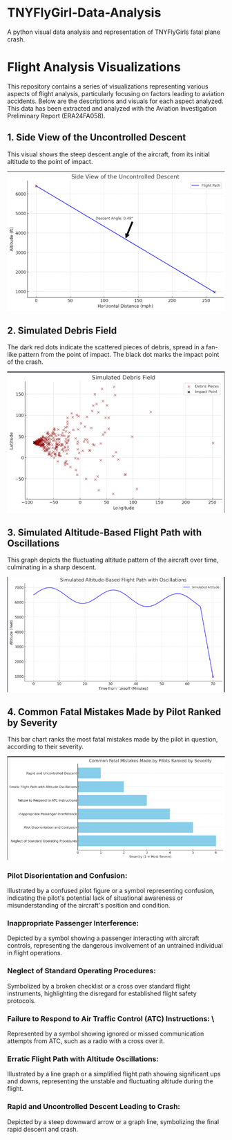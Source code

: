 # TNYFlyGirl-Data-Analysis
A python visual data analysis and representation of TNYFlyGirls fatal plane crash.
# Flight Analysis Visualizations

This repository contains a series of visualizations representing various aspects of flight analysis, particularly focusing on factors leading to aviation accidents. Below are the descriptions and visuals for each aspect analyzed. This data has been extracted and analyzed with the Aviation Investigation Preliminary Report (ERA24FA058).

## 1. Side View of the Uncontrolled Descent
This visual shows the steep descent angle of the aircraft, from its initial altitude to the point of impact.

![Uncontrolled Descent](descent-.png)

## 2. Simulated Debris Field
The dark red dots indicate the scattered pieces of debris, spread in a fan-like pattern from the point of impact. The black dot marks the impact point of the crash.

![Debris Field](debris_field_image.png)

## 3. Simulated Altitude-Based Flight Path with Oscillations
This graph depicts the fluctuating altitude pattern of the aircraft over time, culminating in a sharp descent.

![Altitude Path](flight-path.png)

## 4. Common Fatal Mistakes Made by Pilot Ranked by Severity
This bar chart ranks the most fatal mistakes made by the pilot in question, according to their severity.

![Fatal Mistakes](failure-observations.png)

### Pilot Disorientation and Confusion: 
Illustrated by a confused pilot figure or a symbol representing confusion, indicating the pilot's potential lack of situational awareness or misunderstanding of the aircraft's position and condition.

### Inappropriate Passenger Interference:
Depicted by a symbol showing a passenger interacting with aircraft controls, representing the dangerous involvement of an untrained individual in flight operations.

### Neglect of Standard Operating Procedures: 
Symbolized by a broken checklist or a cross over standard flight instruments, highlighting the disregard for established flight safety protocols.

### Failure to Respond to Air Traffic Control (ATC) Instructions: \
Represented by a symbol showing ignored or missed communication attempts from ATC, such as a radio with a cross over it.

### Erratic Flight Path with Altitude Oscillations: 
Illustrated by a line graph or a simplified flight path showing significant ups and downs, representing the unstable and fluctuating altitude during the flight.

### Rapid and Uncontrolled Descent Leading to Crash:
Depicted by a steep downward arrow or a graph line, symbolizing the final rapid descent and crash.

